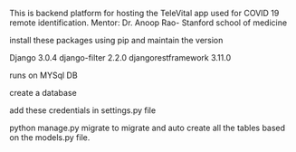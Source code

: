 This is backend platform for hosting the TeleVital app used for COVID 19 remote identification. 
Mentor: Dr. Anoop Rao- Stanford school of medicine 

install these packages using pip and maintain the version

Django                        3.0.4
django-filter                 2.2.0 
djangorestframework           3.11.0 

runs on MYSql DB

create a database

add these credentials in settings.py file

python manage.py migrate to migrate and auto create all the tables based on the models.py file.


